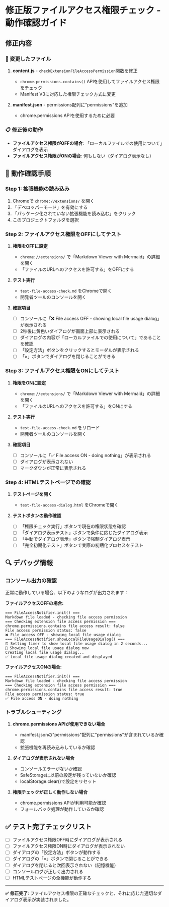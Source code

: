 # 修正版ファイルアクセス権限チェック - 動作確認ガイド

## 修正内容

### 🔧 変更したファイル

1. **content.js** - `checkExtensionFileAccessPermission`関数を修正
   - `chrome.permissions.contains()` APIを使用してファイルアクセス権限をチェック
   - Manifest V3に対応した権限チェック方式に変更

2. **manifest.json** - permissions配列に"permissions"を追加
   - chrome.permissions APIを使用するために必要

### 📋 修正後の動作

- **ファイルアクセス権限がOFFの場合**: 「ローカルファイルでの使用について」ダイアログを表示
- **ファイルアクセス権限がONの場合**: 何もしない（ダイアログ表示なし）

## 🧪 動作確認手順

### Step 1: 拡張機能の読み込み
1. Chromeで `chrome://extensions/` を開く
2. 「デベロッパーモード」を有効にする
3. 「パッケージ化されていない拡張機能を読み込む」をクリック
4. このプロジェクトフォルダを選択

### Step 2: ファイルアクセス権限をOFFにしてテスト

1. **権限をOFFに設定**
   - `chrome://extensions/` で「Markdown Viewer with Mermaid」の詳細を開く
   - 「ファイルのURLへのアクセスを許可する」をOFFにする

2. **テスト実行**
   - `test-file-access-check.md` をChromeで開く
   - 開発者ツールのコンソールを開く
   
3. **確認項目**
   - [ ] コンソールに「❌ File access OFF - showing local file usage dialog」が表示される
   - [ ] 2秒後に黄色いダイアログが画面上部に表示される
   - [ ] ダイアログの内容が「ローカルファイルでの使用について」であることを確認
   - [ ] 「設定方法」ボタンをクリックするとモーダルが表示される
   - [ ] 「×」ボタンでダイアログを閉じることができる

### Step 3: ファイルアクセス権限をONにしてテスト

1. **権限をONに設定**
   - `chrome://extensions/` で「Markdown Viewer with Mermaid」の詳細を開く
   - 「ファイルのURLへのアクセスを許可する」をONにする

2. **テスト実行**
   - `test-file-access-check.md` をリロード
   - 開発者ツールのコンソールを開く
   
3. **確認項目**
   - [ ] コンソールに「✅ File access ON - doing nothing」が表示される
   - [ ] ダイアログが表示されない
   - [ ] マークダウンが正常に表示される

### Step 4: HTMLテストページでの確認

1. **テストページを開く**
   - `test-file-access-dialog.html` をChromeで開く

2. **テストボタンの動作確認**
   - [ ] 「権限チェック実行」ボタンで現在の権限状態を確認
   - [ ] 「ダイアログ表示テスト」ボタンで条件に応じたダイアログ表示
   - [ ] 「手動でダイアログ表示」ボタンで強制ダイアログ表示
   - [ ] 「完全初期化テスト」ボタンで実際の初期化プロセスをテスト

## 🔍 デバッグ情報

### コンソール出力の確認

正常に動作している場合、以下のようなログが出力されます：

**ファイルアクセスOFFの場合:**
```
=== FileAccessNotifier.init() ===
Markdown file loaded - checking file access permission
=== Checking extension file access permission ===
chrome.permissions.contains file access result: false
File access permission status: false
❌ File access OFF - showing local file usage dialog
=== FileAccessNotifier.showLocalFileUsageDialog() ===
⏰ Setting timer to show local file usage dialog in 2 seconds...
🚀 Showing local file usage dialog now
Creating local file usage dialog...
✅ Local file usage dialog created and displayed
```

**ファイルアクセスONの場合:**
```
=== FileAccessNotifier.init() ===
Markdown file loaded - checking file access permission
=== Checking extension file access permission ===
chrome.permissions.contains file access result: true
File access permission status: true
✅ File access ON - doing nothing
```

### トラブルシューティング

1. **chrome.permissions APIが使用できない場合**
   - manifest.jsonの"permissions"配列に"permissions"が含まれているか確認
   - 拡張機能を再読み込みしているか確認

2. **ダイアログが表示されない場合**
   - コンソールエラーがないか確認
   - SafeStorageに以前の設定が残っていないか確認
   - localStorage.clear()で設定をリセット

3. **権限チェックが正しく動作しない場合**
   - chrome.permissions APIが利用可能か確認
   - フォールバック処理が動作しているか確認

## ✅ テスト完了チェックリスト

- [ ] ファイルアクセス権限OFF時にダイアログが表示される
- [ ] ファイルアクセス権限ON時にダイアログが表示されない
- [ ] ダイアログの「設定方法」ボタンが動作する
- [ ] ダイアログの「×」ボタンで閉じることができる
- [ ] ダイアログを閉じると次回表示されない（記憶機能）
- [ ] コンソールログが正しく出力される
- [ ] HTMLテストページの全機能が動作する

---

**✅ 修正完了**: ファイルアクセス権限の正確なチェックと、それに応じた適切なダイアログ表示が実装されました。